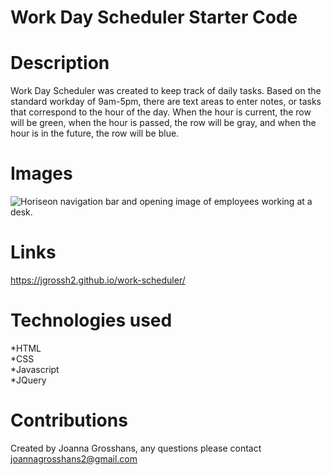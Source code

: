 # Work Day Scheduler Starter Code
# Description

Work Day Scheduler was created to keep track of daily tasks. Based on the standard workday of 9am-5pm, there are text areas to enter notes, or tasks that correspond to the hour of the day. When the hour is current, the row will be green, when the hour is passed, the row will be gray, and when the hour is in the future, the row will be blue. 

# Images 
![Horiseon navigation bar and opening image of employees working at a desk.](./assets/images/webpage-image.png)<br>




# Links
 https://jgrossh2.github.io/work-scheduler/


# Technologies used
 *HTML <br>
 *CSS <br>
 *Javascript <br>
 *JQuery 
 

 # Contributions
 Created by Joanna Grosshans, any questions please contact <joannagrosshans2@gmail.com>
